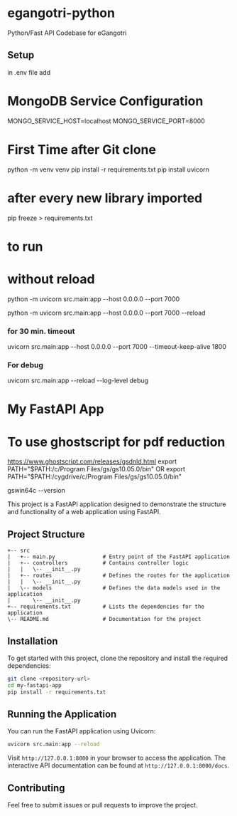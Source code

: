 # egangotri-python
Python/Fast API Codebase for eGangotri

## Setup
in .env file add
# MongoDB Service Configuration
MONGO_SERVICE_HOST=localhost
MONGO_SERVICE_PORT=8000


# First Time after Git clone
python -m venv venv
pip install -r requirements.txt
pip install uvicorn
# after every new library imported
pip freeze > requirements.txt
# to run
# without reload
python -m uvicorn src.main:app --host 0.0.0.0 --port 7000 

python -m uvicorn src.main:app --host 0.0.0.0 --port 7000 --reload

### for 30 min. timeout

uvicorn src.main:app --host 0.0.0.0 --port 7000 --timeout-keep-alive 1800

### For debug
uvicorn src.main:app --reload --log-level debug
# My FastAPI App

# To use ghostscript for pdf reduction 
https://www.ghostscript.com/releases/gsdnld.html
export PATH="$PATH:/c/Program Files/gs/gs10.05.0/bin"
OR
export PATH="$PATH:/cygdrive/c/Program Files/gs/gs10.05.0/bin"

 gswin64c --version
 
This project is a FastAPI application designed to demonstrate the structure and functionality of a web application using FastAPI.

## Project Structure

```
+-- src
|   +-- main.py               # Entry point of the FastAPI application
|   +-- controllers           # Contains controller logic
|   |   \-- __init__.py
|   +-- routes                # Defines the routes for the application
|   |   \-- __init__.py
|   \-- models                # Defines the data models used in the application
|       \-- __init__.py
+-- requirements.txt          # Lists the dependencies for the application
\-- README.md                 # Documentation for the project
```

## Installation

To get started with this project, clone the repository and install the required dependencies:

```bash
git clone <repository-url>
cd my-fastapi-app
pip install -r requirements.txt
```

## Running the Application

You can run the FastAPI application using Uvicorn:

```bash
uvicorn src.main:app --reload
```

Visit `http://127.0.0.1:8000` in your browser to access the application. The interactive API documentation can be found at `http://127.0.0.1:8000/docs`.

## Contributing

Feel free to submit issues or pull requests to improve the project.